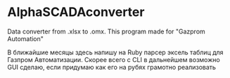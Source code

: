 # AlphaSCADAconverter
Data converter from .xlsx to .omx. This program made for "Gazprom Automation"

В ближайшие месяцы здесь напишу на Ruby парсер эксель таблиц для Газпром Автоматизации. Скорее всего с CLI в дальнейшем возможно GUI сделаю, если придумаю как его на рубях грамотно реализовать
